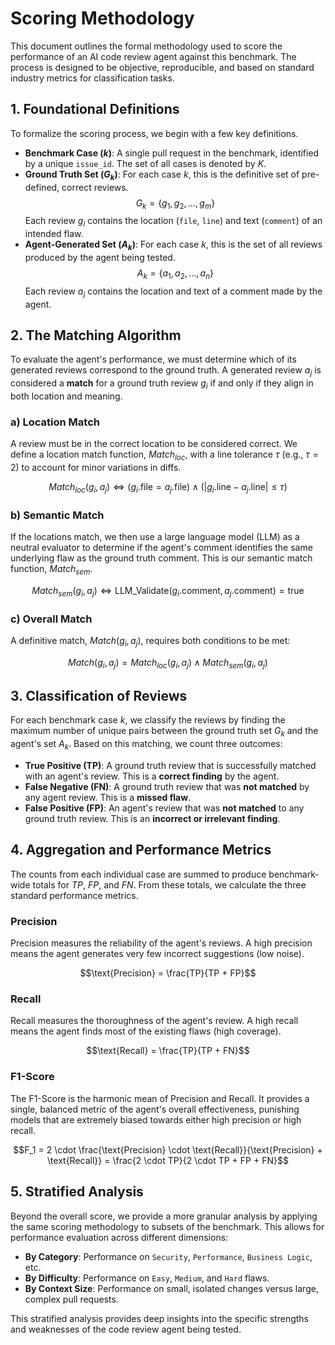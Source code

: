 # Scoring Methodology

This document outlines the formal methodology used to score the performance of an AI code review agent against this benchmark. The process is designed to be objective, reproducible, and based on standard industry metrics for classification tasks.

## 1. Foundational Definitions

To formalize the scoring process, we begin with a few key definitions.

* **Benchmark Case ($k$)**: A single pull request in the benchmark, identified by a unique `issue_id`. The set of all cases is denoted by $K$.
* **Ground Truth Set ($G_k$)**: For each case $k$, this is the definitive set of pre-defined, correct reviews.
    $$G_k = \{g_1, g_2, \dots, g_m\}$$
    Each review $g_i$ contains the location (`file`, `line`) and text (`comment`) of an intended flaw.
* **Agent-Generated Set ($A_k$)**: For each case $k$, this is the set of all reviews produced by the agent being tested.
    $$A_k = \{a_1, a_2, \dots, a_n\}$$
    Each review $a_j$ contains the location and text of a comment made by the agent.

## 2. The Matching Algorithm

To evaluate the agent's performance, we must determine which of its generated reviews correspond to the ground truth. A generated review $a_j$ is considered a **match** for a ground truth review $g_i$ if and only if they align in both location and meaning.

### a) Location Match
A review must be in the correct location to be considered correct. We define a location match function, $Match_{loc}$, with a line tolerance $\tau$ (e.g., $\tau=2$) to account for minor variations in diffs.

$$Match_{loc}(g_i, a_j) \iff (g_i.\text{file} = a_j.\text{file}) \land (|g_i.\text{line} - a_j.\text{line}| \le \tau)$$

### b) Semantic Match
If the locations match, we then use a large language model (LLM) as a neutral evaluator to determine if the agent's comment identifies the same underlying flaw as the ground truth comment. This is our semantic match function, $Match_{sem}$.

$$Match_{sem}(g_i, a_j) \iff \text{LLM_Validate}(g_i.\text{comment}, a_j.\text{comment}) = \text{true}$$

### c) Overall Match
A definitive match, $Match(g_i, a_j)$, requires both conditions to be met:

$$Match(g_i, a_j) = Match_{loc}(g_i, a_j) \land Match_{sem}(g_i, a_j)$$

## 3. Classification of Reviews

For each benchmark case $k$, we classify the reviews by finding the maximum number of unique pairs between the ground truth set $G_k$ and the agent's set $A_k$. Based on this matching, we count three outcomes:

* **True Positive (TP)**: A ground truth review that is successfully matched with an agent's review. This is a **correct finding** by the agent.
* **False Negative (FN)**: A ground truth review that was **not matched** by any agent review. This is a **missed flaw**.
* **False Positive (FP)**: An agent's review that was **not matched** to any ground truth review. This is an **incorrect or irrelevant finding**.

## 4. Aggregation and Performance Metrics

The counts from each individual case are summed to produce benchmark-wide totals for $TP$, $FP$, and $FN$. From these totals, we calculate the three standard performance metrics.

### Precision
Precision measures the reliability of the agent's reviews. A high precision means the agent generates very few incorrect suggestions (low noise).

$$\text{Precision} = \frac{TP}{TP + FP}$$

### Recall
Recall measures the thoroughness of the agent's review. A high recall means the agent finds most of the existing flaws (high coverage).

$$\text{Recall} = \frac{TP}{TP + FN}$$

### F1-Score
The F1-Score is the harmonic mean of Precision and Recall. It provides a single, balanced metric of the agent's overall effectiveness, punishing models that are extremely biased towards either high precision or high recall.

$$F_1 = 2 \cdot \frac{\text{Precision} \cdot \text{Recall}}{\text{Precision} + \text{Recall}} = \frac{2 \cdot TP}{2 \cdot TP + FP + FN}$$

## 5. Stratified Analysis

Beyond the overall score, we provide a more granular analysis by applying the same scoring methodology to subsets of the benchmark. This allows for performance evaluation across different dimensions:

* **By Category**: Performance on `Security`, `Performance`, `Business Logic`, etc.
* **By Difficulty**: Performance on `Easy`, `Medium`, and `Hard` flaws.
* **By Context Size**: Performance on small, isolated changes versus large, complex pull requests.

This stratified analysis provides deep insights into the specific strengths and weaknesses of the code review agent being tested.